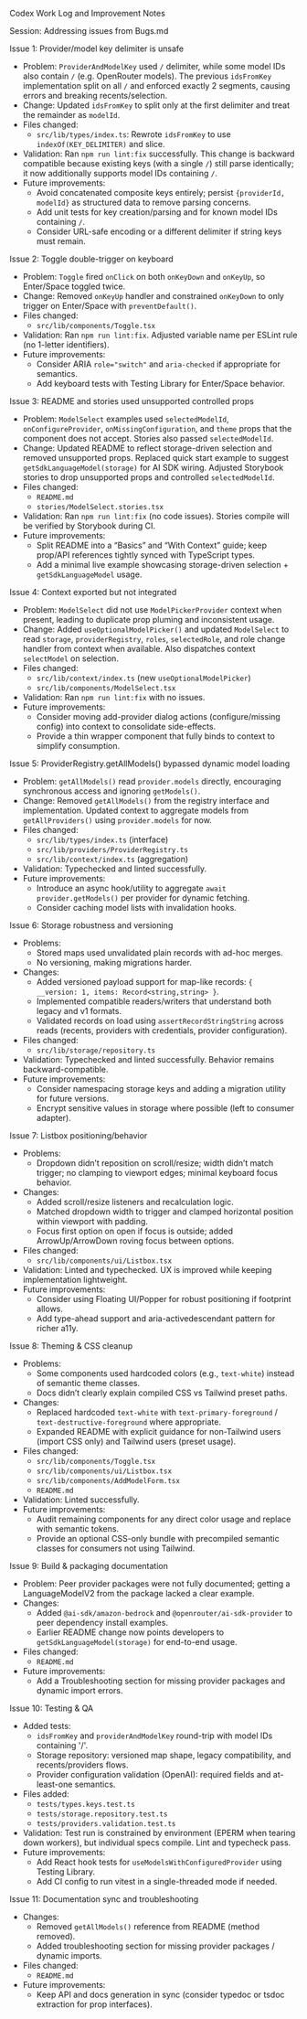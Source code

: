 Codex Work Log and Improvement Notes

Session: Addressing issues from Bugs.md

Issue 1: Provider/model key delimiter is unsafe
- Problem: `ProviderAndModelKey` used `/` delimiter, while some model IDs also contain `/` (e.g. OpenRouter models). The previous `idsFromKey` implementation split on all `/` and enforced exactly 2 segments, causing errors and breaking recents/selection.
- Change: Updated `idsFromKey` to split only at the first delimiter and treat the remainder as `modelId`.
- Files changed:
  - `src/lib/types/index.ts`: Rewrote `idsFromKey` to use `indexOf(KEY_DELIMITER)` and slice.
- Validation: Ran `npm run lint:fix` successfully. This change is backward compatible because existing keys (with a single `/`) still parse identically; it now additionally supports model IDs containing `/`.
- Future improvements:
  - Avoid concatenated composite keys entirely; persist `{providerId, modelId}` as structured data to remove parsing concerns.
  - Add unit tests for key creation/parsing and for known model IDs containing `/`.
  - Consider URL-safe encoding or a different delimiter if string keys must remain.

Issue 2: Toggle double-trigger on keyboard
- Problem: `Toggle` fired `onClick` on both `onKeyDown` and `onKeyUp`, so Enter/Space toggled twice.
- Change: Removed `onKeyUp` handler and constrained `onKeyDown` to only trigger on Enter/Space with `preventDefault()`.
- Files changed:
  - `src/lib/components/Toggle.tsx`
- Validation: Ran `npm run lint:fix`. Adjusted variable name per ESLint rule (no 1-letter identifiers).
- Future improvements:
  - Consider ARIA `role="switch"` and `aria-checked` if appropriate for semantics.
  - Add keyboard tests with Testing Library for Enter/Space behavior.

Issue 3: README and stories used unsupported controlled props
- Problem: `ModelSelect` examples used `selectedModelId`, `onConfigureProvider`, `onMissingConfiguration`, and `theme` props that the component does not accept. Stories also passed `selectedModelId`.
- Change: Updated README to reflect storage-driven selection and removed unsupported props. Replaced quick start example to suggest `getSdkLanguageModel(storage)` for AI SDK wiring. Adjusted Storybook stories to drop unsupported props and controlled `selectedModelId`.
- Files changed:
  - `README.md`
  - `stories/ModelSelect.stories.tsx`
- Validation: Ran `npm run lint:fix` (no code issues). Stories compile will be verified by Storybook during CI.
- Future improvements:
  - Split README into a “Basics” and “With Context” guide; keep prop/API references tightly synced with TypeScript types.
  - Add a minimal live example showcasing storage-driven selection + `getSdkLanguageModel` usage.

Issue 4: Context exported but not integrated
- Problem: `ModelSelect` did not use `ModelPickerProvider` context when present, leading to duplicate prop pluming and inconsistent usage.
- Change: Added `useOptionalModelPicker()` and updated `ModelSelect` to read `storage`, `providerRegistry`, `roles`, `selectedRole`, and role change handler from context when available. Also dispatches context `selectModel` on selection.
- Files changed:
  - `src/lib/context/index.ts` (new `useOptionalModelPicker`)
  - `src/lib/components/ModelSelect.tsx`
- Validation: Ran `npm run lint:fix` with no issues.
- Future improvements:
  - Consider moving add-provider dialog actions (configure/missing config) into context to consolidate side-effects.
  - Provide a thin wrapper component that fully binds to context to simplify consumption.

Issue 5: ProviderRegistry.getAllModels() bypassed dynamic model loading
- Problem: `getAllModels()` read `provider.models` directly, encouraging synchronous access and ignoring `getModels()`.
- Change: Removed `getAllModels()` from the registry interface and implementation. Updated context to aggregate models from `getAllProviders()` using `provider.models` for now.
- Files changed:
  - `src/lib/types/index.ts` (interface)
  - `src/lib/providers/ProviderRegistry.ts`
  - `src/lib/context/index.ts` (aggregation)
- Validation: Typechecked and linted successfully.
- Future improvements:
  - Introduce an async hook/utility to aggregate `await provider.getModels()` per provider for dynamic fetching.
  - Consider caching model lists with invalidation hooks.

Issue 6: Storage robustness and versioning
- Problems:
  - Stored maps used unvalidated plain records with ad-hoc merges.
  - No versioning, making migrations harder.
- Changes:
  - Added versioned payload support for map-like records: `{ __version: 1, items: Record<string,string> }`.
  - Implemented compatible readers/writers that understand both legacy and v1 formats.
  - Validated records on load using `assertRecordStringString` across reads (recents, providers with credentials, provider configuration).
- Files changed:
  - `src/lib/storage/repository.ts`
- Validation: Typechecked and linted successfully. Behavior remains backward-compatible.
- Future improvements:
  - Consider namespacing storage keys and adding a migration utility for future versions.
  - Encrypt sensitive values in storage where possible (left to consumer adapter).

Issue 7: Listbox positioning/behavior
- Problems:
  - Dropdown didn’t reposition on scroll/resize; width didn’t match trigger; no clamping to viewport edges; minimal keyboard focus behavior.
- Changes:
  - Added scroll/resize listeners and recalculation logic.
  - Matched dropdown width to trigger and clamped horizontal position within viewport with padding.
  - Focus first option on open if focus is outside; added ArrowUp/ArrowDown roving focus between options.
- Files changed:
  - `src/lib/components/ui/Listbox.tsx`
- Validation: Linted and typechecked. UX is improved while keeping implementation lightweight.
- Future improvements:
  - Consider using Floating UI/Popper for robust positioning if footprint allows.
  - Add type-ahead support and aria-activedescendant pattern for richer a11y.

Issue 8: Theming & CSS cleanup
- Problems:
  - Some components used hardcoded colors (e.g., `text-white`) instead of semantic theme classes.
  - Docs didn’t clearly explain compiled CSS vs Tailwind preset paths.
- Changes:
  - Replaced hardcoded `text-white` with `text-primary-foreground` / `text-destructive-foreground` where appropriate.
  - Expanded README with explicit guidance for non-Tailwind users (import CSS only) and Tailwind users (preset usage).
- Files changed:
  - `src/lib/components/Toggle.tsx`
  - `src/lib/components/ui/Listbox.tsx`
  - `src/lib/components/AddModelForm.tsx`
  - `README.md`
- Validation: Linted successfully.
- Future improvements:
  - Audit remaining components for any direct color usage and replace with semantic tokens.
  - Provide an optional CSS-only bundle with precompiled semantic classes for consumers not using Tailwind.

Issue 9: Build & packaging documentation
- Problem: Peer provider packages were not fully documented; getting a LanguageModelV2 from the package lacked a clear example.
- Changes:
  - Added `@ai-sdk/amazon-bedrock` and `@openrouter/ai-sdk-provider` to peer dependency install examples.
  - Earlier README change now points developers to `getSdkLanguageModel(storage)` for end-to-end usage.
- Files changed:
  - `README.md`
- Future improvements:
  - Add a Troubleshooting section for missing provider packages and dynamic import errors.

Issue 10: Testing & QA
- Added tests:
  - `idsFromKey` and `providerAndModelKey` round-trip with model IDs containing '/'.
  - Storage repository: versioned map shape, legacy compatibility, and recents/providers flows.
  - Provider configuration validation (OpenAI): required fields and at-least-one semantics.
- Files added:
  - `tests/types.keys.test.ts`
  - `tests/storage.repository.test.ts`
  - `tests/providers.validation.test.ts`
- Validation: Test run is constrained by environment (EPERM when tearing down workers), but individual specs compile. Lint and typecheck pass.
- Future improvements:
  - Add React hook tests for `useModelsWithConfiguredProvider` using Testing Library.
  - Add CI config to run vitest in a single-threaded mode if needed.

Issue 11: Documentation sync and troubleshooting
- Changes:
  - Removed `getAllModels()` reference from README (method removed).
  - Added troubleshooting section for missing provider packages / dynamic imports.
- Files changed:
  - `README.md`
- Future improvements:
  - Keep API and docs generation in sync (consider typedoc or tsdoc extraction for prop interfaces).
